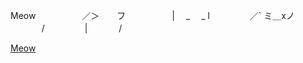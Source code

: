 

 Meow
　　　　　／＞　　フ
　　　　　| 　_　 _ l
　 　　　／` ミ＿xノ
　　 　 /　　　 　 |
　　　 /  
    
    
   [Meow](https://pastebin.com/jeZ5vKkM)
